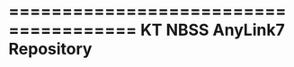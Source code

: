 ======================================
KT NBSS AnyLink7 Repository
======================================
